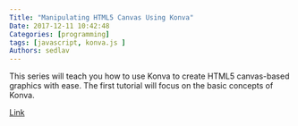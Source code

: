 ```yaml
---
Title: "Manipulating HTML5 Canvas Using Konva"
Date: 2017-12-11 10:42:48
Categories: [programming]
tags: [javascript, konva.js ]
Authors: sedlav
---
```


This series will teach you how to use Konva to create HTML5 canvas-based graphics with ease. The first tutorial will focus on the basic concepts of Konva.

[Link](https://code.tutsplus.com/series/manipulating-html5-canvas-using-konva--cms-1242)

